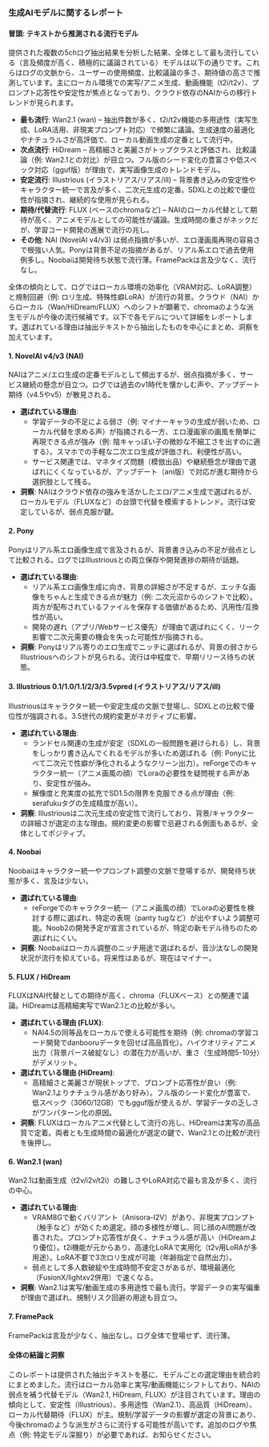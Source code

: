 ### 生成AIモデルに関するレポート

#### 冒頭: テキストから推測される流行モデル
提供された複数の5chログ抽出結果を分析した結果、全体として最も流行している（言及頻度が高く、積極的に議論されている）モデルは以下の通りです。これらはログの文脈から、ユーザーの使用頻度、比較議論の多さ、期待値の高さで推測しています。主にローカル環境での実写/アニメ生成、動画機能（t2i/t2v）、プロンプト応答性や安定性が焦点となっており、クラウド依存のNAIからの移行トレンドが見られます。

- **最も流行**: Wan2.1 (wan) – 抽出件数が多く、t2i/t2v機能の多用途性（実写生成、LoRA活用、非現実プロンプト対応）で頻繁に議論。生成速度の最適化やナチュラルさが高評価で、ローカル動画生成の定番として流行中。
- **次点流行**: HiDream – 高精細さと美麗さがトップクラスと評価され、比較議論（例: Wan2.1との対比）が目立つ。フル版のシード変化の豊富さや低スペック対応（gguf版）が理由で、実写画像生成のトレンドモデル。
- **安定流行**: Illustrious (イラストリアス/リアス/ill) – 背景書き込みの安定性やキャラクター統一で言及が多く、二次元生成の定番。SDXLとの比較で優位性が指摘され、継続的な使用が見られる。
- **期待/代替流行**: FLUX (ベースのchromaなど) – NAIのローカル代替として期待が高く、アニメモデルとしての可能性が議論。生成時間の重さがネックだが、学習コード開発の進展で流行の兆し。
- **その他**: NAI (NovelAI v4/v3) は弱点指摘が多いが、エロ漫画風再現の容易さで根強い人気。Ponyは背景不足の指摘があるが、リアル系エロで過去使用例多し。Noobaiは開発待ち状態で流行薄。FramePackは言及少なく、流行なし。

全体の傾向として、ログではローカル環境の効率化（VRAM対応、LoRA調整）と規制回避（例: ロリ生成、特殊性癖LoRA）が流行の背景。クラウド（NAI）からローカル（Wan/HiDream/FLUX）へのシフトが顕著で、chromaのような派生モデルが今後の流行候補です。以下で各モデルについて詳細をレポートします。選ばれている理由は抽出テキストから抽出したものを中心にまとめ、洞察を加えています。

#### 1. NovelAI v4/v3 (NAI)
NAIはアニメ/エロ生成の定番モデルとして頻出するが、弱点指摘が多く、サービス継続の懸念が目立つ。ログでは過去のv1時代を懐かしむ声や、アップデート期待（v4.5やv5）が散見される。

- **選ばれている理由**: 
  - 学習データの不足による弱さ（例: マイナーキャラの生成が弱いため、ローカル代替を求める声）が指摘される一方、エロ漫画家の画風を簡単に再現できる点が強み（例: 陰キャっぽい子の微妙な不細工さを出すのに適する）。スマホでの手軽な二次エロ生成が評価され、利便性が高い。
  - サービス関連では、マネタイズ問題（模倣出品）や継続懸念が理由で選ばれにくくなっているが、アップデート（ani版）で対応が進む期待から選択肢として残る。
- **洞察**: NAIはクラウド依存の強みを活かしたエロ/アニメ生成で選ばれるが、ローカルモデル（FLUXなど）の台頭で代替を模索するトレンド。流行は安定しているが、弱点克服が鍵。

#### 2. Pony
Ponyはリアル系エロ画像生成で言及されるが、背景書き込みの不足が弱点として比較される。ログではIllustriousとの両立保存や開発進捗の期待が話題。

- **選ばれている理由**: 
  - リアル系エロ画像生成に向き、背景の詳細さが不足するが、エッチな画像をちゃんと生成できる点が魅力（例: 二次元沼からのシフトで比較）。両方が配布されているファイルを保存する価値があるため、汎用性/互換性が高い。
  - 開発の遅れ（アプリ/Webサービス優先）が理由で選ばれにくく、リーク影響で二次元需要の機会を失った可能性が指摘される。
- **洞察**: Ponyはリアル寄りのエロ生成でニッチに選ばれるが、背景の弱さからIllustriousへのシフトが見られる。流行は中程度で、早期リリース待ちの状態。

#### 3. Illustrious 0.1/1.0/1.1/2/3/3.5vpred (イラストリアス/リアス/ill)
Illustriousはキャラクター統一や安定生成の文脈で登場し、SDXLとの比較で優位性が強調される。3.5世代の規約変更がネガティブに影響。

- **選ばれている理由**: 
  - ランドセル関連の生成が安定（SDXLの一般問題を避けられる）し、背景をしっかり書き込んでくれるモデルが多いため選ばれる（例: Ponyに比べて二次元で性癖が浄化されるようなクリーン出力）。reForgeでのキャラクター統一（アニメ画風の顔）でLoraの必要性を疑問視する声があり、安定性が強み。
  - 解像度と充実度の拡充でSD1.5の限界を克服できる点が理由（例: serafukuタグの生成精度が高い）。
- **洞察**: Illustriousは二次元生成の安定性で流行しており、背景/キャラクターの詳細さが選定の主な理由。規約変更の影響で忌避される側面もあるが、全体としてポジティブ。

#### 4. Noobai
Noobaiはキャラクター統一やプロンプト調整の文脈で登場するが、開発待ち状態が多く、言及は少ない。

- **選ばれている理由**: 
  - reForgeでのキャラクター統一（アニメ画風の顔）でLoraの必要性を検討する際に選ばれ、特定の表現（panty tugなど）が出やすいよう調整可能。Noob2の開発予定が宣言されているが、特定の新モデル待ちのため選ばれにくい。
- **洞察**: Noobaiはローカル調整のニッチ用途で選ばれるが、音沙汰なしの開発状況が流行を抑えている。将来性はあるが、現在はマイナー。

#### 5. FLUX / HiDream
FLUXはNAI代替としての期待が高く、chroma（FLUXベース）との関連で議論。HiDreamは高精細実写でWan2.1との比較が多い。

- **選ばれている理由 (FLUX)**: 
  - NAI4.5の同等品をローカルで使える可能性を期待（例: chromaの学習コード開発でdanbooruデータを回せば高品質化）。ハイクオリティアニメ出力（背景パース破綻なし）の潜在力が高いが、重さ（生成時間5-10分）がデメリット。
- **選ばれている理由 (HiDream)**: 
  - 高精細さと美麗さが現状トップで、プロンプト応答性が良い（例: Wan2.1よりナチュラル感があり好み）。フル版のシード変化が豊富で、低スペック（3060/12GB）でもgguf版が使えるが、学習データの乏しさがワンパターン化の原因。
- **洞察**: FLUXはローカルアニメ代替として流行の兆し、HiDreamは実写の高品質で定着。両者とも生成時間の最適化が選定の鍵で、Wan2.1との比較が流行を後押し。

#### 6. Wan2.1 (wan)
Wan2.1は動画生成（t2v/i2v/t2i）の難しさやLoRA対応で最も言及が多く、流行の中心。

- **選ばれている理由**: 
  - VRAM8Gで動くバリアント（Anisora-I2V）があり、非現実プロンプト（触手など）が効くため選定。顔の多様性が増し、同じ顔のAI問題が改善された。プロンプト応答性が良く、ナチュラル感が高い（HiDreamより優位）。t2i機能が元からあり、高速化LoRAで実用化（t2v用LoRAが多用途）。LoRA不要で3次ロリ生成が可能（年齢指定で自然出力）。
  - 弱点として多人数破綻や生成時間不安定さがあるが、環境最適化（FusionX/lightxv2併用）で速くなる。
- **洞察**: Wan2.1は実写/動画生成の多用途性で最も流行。学習データの実写偏重が理由で選ばれ、規制リスク回避の用途も目立つ。

#### 7. FramePack
FramePackは言及が少なく、抽出なし。ログ全体で登場せず、流行薄。

#### 全体の結論と洞察
このレポートは提供された抽出テキストを基に、モデルごとの選定理由を統合的にまとめました。流行はローカル効率と実写/動画機能にシフトしており、NAIの弱点を補う代替モデル（Wan2.1, HiDream, FLUX）が注目されています。理由の傾向として、安定性（Illustrious）、多用途性（Wan2.1）、高品質（HiDream）、ローカル代替期待（FLUX）が主。規制/学習データの影響が選定の背景にあり、今後chromaのような派生がさらに流行する可能性が高いです。追加のログや焦点（例: 特定モデル深掘り）が必要であれば、お知らせください。